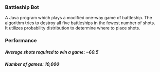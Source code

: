 ### Battleship Bot

A Java program which plays a modified one-way game of battleship. The algorithm tries to destroy all five battleships in the fewest number of shots. It utilizes probability distribution to determine where to place shots.

### Performance
##### Average shots required to win a game: ~60.5
##### Number of games: 10,000
